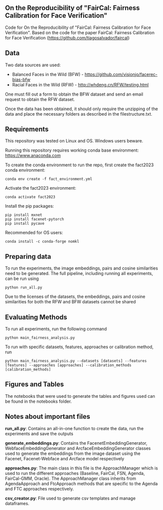 ﻿## On the Reproducibility of "FairCal: Fairness Calibration for Face Verification"

Code for On the Reproducibility of "FairCal: Fairness Calibration for Face Verification". Based on the code for the paper FairCal: Fairness Calibration for Face Verification (https://github.com/tiagosalvador/faircal)

## Data

Two data sources are used:
- Balanced Faces in the Wild (BFW) - https://github.com/visionjo/facerec-bias-bfw
- Racial Faces in the Wild (RFW) - http://whdeng.cn/RFW/testing.html

One must fill out a form to obtain the BFW dataset and send an email request to obtain the RFW dataset.

Once the data has been obtained, it should only require the unzipping of the data and place the necessary folders as described in the filestructure.txt.

## Requirements

This repository was tested on Linux and OS. Windows users beware.

Running this repository requires working conda base environment: https://www.anaconda.com

To create the conda environment to run the repo, first create the fact2023 conda environment:
```
conda env create -f fact_environment.yml
```
Activate the fact2023 environment: 
```
conda activate fact2023
```
Install the pip packages:
```
pip install mxnet
pip install facenet-pytorch
pip install pycave
```
Recommended for OS users:

```
conda install -c conda-forge nomkl
```

## Preparing data


To run the experiments, the image embeddings, pairs and cosine similarities need to be generated. The full pipeline, including running all experiments, can be run using 
```
python run_all.py
```

Due to the licenses of the datasets, the embeddings, pairs and cosine similarities for both the RFW and BFW datasets cannot be shared

## Evaluating Methods

To run all experiments, run the following command
```
python main_fairness_analysis.py
```

To run with specific datasets, features, approaches or calibration method, run
```
python main_fairness_analysis.py --datasets [datasets] --features [features] --approaches [approaches] --calibration_methods [calibration_methods] 
```

## Figures and Tables

The notebooks that were used to generate the tables and figures used can be found in the notebooks folder. 

## Notes about important files

**run_all.py**: Contains an all-in-one function to create the data, run the experiments and save the outputs

**generate_embeddings.py**: Contains the FacenetEmbeddingGenerator, WebfaceEmbeddingGenerator and ArcfaceEmbeddingGenerator classes used to generate the embeddings from the image dataset using the Facenet, Facenet-Webface and Arcface model respectively

**approaches.py**: The main class in this file is the ApproachManager which is used to run the different approaches (Baseline, FairCal, FSN, Agenda, FairCal-GMM, Oracle). The ApproachManager class inherits from AgendaApproach and FtcApproach methods that are specific to the Agenda and FTC approaches respectively.

**csv_creator.py**: File used to generate csv templates and manage dataframes.



